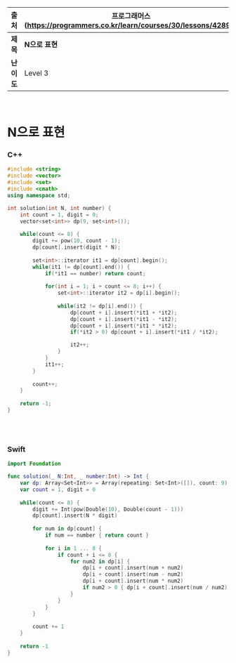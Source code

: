 |    출처    | 프로그래머스 (https://programmers.co.kr/learn/courses/30/lessons/42895) |
| :--------: | ------------------------------------------------------------ |
|  **제목**  | **N으로 표현**                                               |
| **난이도** | Level 3                                                      |

<br />

# N으로 표현

### C++

```c++
#include <string>
#include <vector>
#include <set>
#include <cmath>
using namespace std;

int solution(int N, int number) {
    int count = 1, digit = 0;
    vector<set<int>> dp(9, set<int>());
    
    while(count <= 8) {
        digit += pow(10, count - 1);
        dp[count].insert(digit * N);
        
        set<int>::iterator it1 = dp[count].begin();
        while(it1 != dp[count].end()) {
            if(*it1 == number) return count;
            
            for(int i = 1; i + count <= 8; i++) {
                set<int>::iterator it2 = dp[i].begin();
                
                while(it2 != dp[i].end()) {
                    dp[count + i].insert(*it1 + *it2);
                    dp[count + i].insert(*it1 - *it2);
                    dp[count + i].insert(*it1 * *it2);
                    if(*it2 > 0) dp[count + i].insert(*it1 / *it2);

                    it2++;
                }
            }
            it1++;
        }
        
        count++;
    }
    
    return -1;
}
```

<br />

<br />



### Swift

```swift
import Foundation

func solution(_ N:Int, _ number:Int) -> Int {
    var dp: Array<Set<Int>> = Array(repeating: Set<Int>([]), count: 9)
    var count = 1, digit = 0
    
    while(count <= 8) {
        digit += Int(pow(Double(10), Double(count - 1)))
        dp[count].insert(N * digit)
        
        for num in dp[count] {
            if num == number { return count }
            
            for i in 1 ... 8 {
                if count + i <= 8 {
                    for num2 in dp[i] {
                        dp[i + count].insert(num + num2)
                        dp[i + count].insert(num - num2)
                        dp[i + count].insert(num * num2)
                        if num2 > 0 { dp[i + count].insert(num / num2) }
                    }
                }
            }
        }
        
        count += 1
    }
    
    return -1
}
```

